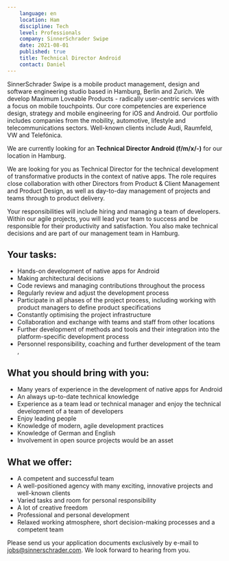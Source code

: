 ```yaml
---
    language: en
    location: Ham
    discipline: Tech
    level: Professionals
    company: SinnerSchrader Swipe
    date: 2021-08-01
    published: true
    title: Technical Director Android
    contact: Daniel
---
```


SinnerSchrader Swipe is a mobile product management, design and software engineering studio based in Hamburg, Berlin and Zurich. We develop Maximum Loveable Products - radically user-centric services with a focus on mobile touchpoints. Our core competencies are experience design, strategy and mobile engineering for iOS and Android. Our portfolio includes companies from the mobility, automotive, lifestyle and telecommunications sectors. Well-known clients include Audi, Raumfeld, VW and Telefónica.

We are currently looking for an **Technical Director Android (f/m/x/-)** for our location in Hamburg.

We are looking for you as Technical Director for the technical development of transformative products in the context of native apps. The role requires close collaboration with other Directors from Product & Client Management and Product Design, as well as day-to-day management of projects and teams through to product delivery.

Your responsibilities will include hiring and managing a team of developers. Within our agile projects, you will lead your team to success and be responsible for their productivity and satisfaction. You also make technical decisions and are part of our management team in Hamburg.

## Your tasks:
- Hands-on development of native apps for Android
- Making architectural decisions
- Code reviews and managing contributions throughout the process
- Regularly review and adjust the development process
- Participate in all phases of the project process, including working with product managers to define product specifications
- Constantly optimising the project infrastructure
- Collaboration and exchange with teams and staff from other locations
- Further development of methods and tools and their integration into the platform-specific development process
- Personnel responsibility, coaching and further development of the team ,

## What you should bring with you:
- Many years of experience in the development of native apps for Android
- An always up-to-date technical knowledge
- Experience as a team lead or technical manager and enjoy the technical development of a team of developers
- Enjoy leading people
- Knowledge of modern, agile development practices
- Knowledge of German and English
- Involvement in open source projects would be an asset

## What we offer:
- A competent and successful team
- A well-positioned agency with many exciting, innovative projects and well-known clients
- Varied tasks and room for personal responsibility
- A lot of creative freedom
- Professional and personal development
- Relaxed working atmosphere, short decision-making processes and a competent team

Please send us your application documents exclusively by e-mail to <jobs@sinnerschrader.com>. We look forward to hearing from you.
